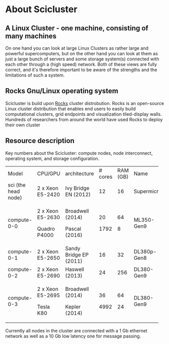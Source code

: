 # About Scicluster

## A Linux Cluster - one machine, consisting of many machines

On one hand you can look at large Linux Clusters as rather large and powerful supercomputers,
but on the other hand you can look at them as just a large bunch of servers and some storage system(s)
connected with each other through a (high speed) network.
Both of these views are fully correct, and it's therefore important to be aware of the strengths and the limitations of such a system.

## Rocks Gnu/Linux operating system

Scicluster is build upon [Rocks](http://www.rocksclusters.org/) cluster distrobution.
Rocks is an open-source Linux cluster distribution that enables end users to easily build computational clusters,
grid endpoints and visualization tiled-display walls.
Hundreds of researchers from around the world have used Rocks to deploy their own cluster

## Resource description

Key numbers about the Scicluster: compute nodes, node interconnect,
operating system, and storage configuration.



<table style="width:96%;">
<colgroup>
<col style="width: 20%" />
<col style="width: 20%" />
<col style="width: 23%" />
<col style="width: 7%" />
<col style="width: 7%" />
<col style="width: 16%" />
</colgroup>
<tbody>
<tr>
<td>Model</td>
<td>CPU/GPU</td>
<td>architecture</td>
<td># cores</td>
<td>RAM (GB)</td>
<td>Name</td>
</tr>
<tr>
<td>sci (the head node)</td>
<td>2 x Xeon E5-2420</td>
<td>Ivy Bridge EN (2012)</td>
<td>12</td>
<td>16</td>
<td>Supermicro</td>
</tr>
<tr>
<td rowspan="2">compute-0-0</td>
<td rowspan="2"><p>2 x Xeon E5-2630</p>
<p>Quadro P4000</p></td>
<td rowspan="2"><p>Broadwell (2014)</p>
<p>Pascal (2016)</p></td>
<td rowspan="2"><p>20</p>
<p>1792</p></td>
<td rowspan="2"><p>64</p>
<p>8</p></td>
<td rowspan="2">ML350-Gen9</td>
</tr>
<tr>
</tr>
<tr>
<td>compute-0-1</td>
<td>2 x Xeon E5-2650</td>
<td>Sandy Bridge EP (2011)</td>
<td>16</td>
<td>32</td>
<td>DL380p-Gen8</td>
</tr>
<tr>
<td>compute-0-2</td>
<td>2 x Xeon E5-2690</td>
<td>Haswell (2013)</td>
<td>24</td>
<td>256</td>
<td>DL380-Gen9</td>
</tr>
<tr>
<td rowspan="2">compute-0-3</td>
<td rowspan="2"><p>2 x Xeon E5-2695</p>
<p>Tesla K80</p></td>
<td rowspan="2"><p>Broadwell (2014)</p>
<p>Kepler (2014)</p></td>
<td rowspan="2"><p>36</p>
<p>4992</p></td>
<td rowspan="2"><p>64</p>
<p>24</p></td>
<td rowspan="2">DL380-Gen9</td>
</tr>
<tr>
</tr>
</tbody>
</table>


Currently all nodes in the cluster are connected with a 1 Gb ethernet network as well as a 10 Gb low latency one for message passing.
